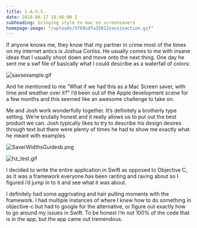 ```yaml
---
title: S.A.V.S.
date: 2016-06-17 18:46:00 Z
subheading: bringing style to mac os screensavers
homepage-image: "/uploads/5769cd7a15812savsinaction.gif"
---
```


If anyone knows me, they know that my partner in crime most of the times on my internet antics is Joshua Corliss. He usually comes to me with insane ideas that I usually shoot down and move onto the next thing. One day he sent me a swf file of basically what I could describe as a waterfall of colors:

![savsexample.gif](/uploads/savsexample.gif)

And he mentioned to me “What if we had this as a Mac Screen saver, with time and weather over it?”  I’d been out of the Apple development scene for a few months and this seemed like an awesome challenge to take on.

Me and Josh work wonderfully together. It’s definitely a brotherly type setting. We’re brutally honest and it really allows us to put out the best product we can. Josh typically likes to try to describe his design desires through text but there were plenty of times he had to show me exactly what he meant with examples

![SaverWidthsGuidesb.png](/uploads/SaverWidthsGuidesb.png)

![hz_test.gif](/uploads/hz_test.gif)

I decided to write the entire application in Swift as opposed to Objective C, as It was a framework everyone has been ranting and raving about so I figured i’d jump in to it and see what it was about.

I definitely had some aggrivating and hair pulling moments with the framework. I had multiple instances of where I knew how to do something in objective-c but had to google for the alternative, or figure out exactly how to go around my issues in Swift. To be honest i’m not 100% of the code that is in the app, but the app came out tremendous.